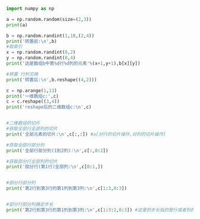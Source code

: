 
<BlogInfo title="11.二维数组的索引和切片" author="白日梦想猿" pv=0 read_times=0 pre_cost_time=0分32秒 category="numpy学习" tag_list="['numpy学习']" create_time="2020.04.23 14:46:23" update_time="2020.04.23 15:34:16" />

```python
import numpy as np

a = np.random.random(size=(2,3))
print(a)

b = np.random.randint(1,10,(2,4))
print('转置前:\n',b)
#取索引
x = np.random.randint(0,2)
y = np.random.randint(0,4)
print('这是数组b中第%d行%d列的元素'%(x+1,y+1),b[x][y])

#转置 行列交换
print('转置后:\n',b.reshape((4,2)))

c = np.arange(1,13)
print('一维数组c:',c)
c = c.reshape((3,4))
print('reshape后的二维数组c:\n',c)


#二维数组的切片
#获取全部行全部列的切片
print('全部元素的切片:\n',c[:,:]) #a[对行的切片操作,对列的切片操作]

#获取全部行部分列
print('全部行部分列(1到2列):\n',c[:,0:2])

#获取部分行全部列的切片
print('部分行(第1行)全部列:\n',c[0:1,])


#部分行部分列
print('第2行到第3行的第1列到第3列:\n',c[1:3,0:3])


#部分行部分列确定步长
print('第2行到第3行的第1列到第3列:\n',c[1:3:2,0:3]) #这里的步长指的是行或者列的步长












```
